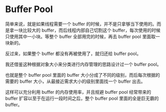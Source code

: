 # Buffer Pool

简单来说，就是如果线程需要一个 buffer 的时候，并不是只拿够当下使用的。而是拿一块比较大的 buffer，而后线程内部自己切割这个 buffer，每次使用的时候只使用其中一小块。等整个 buffer 全部用完的时候，再去 buffer pool 里面取一块新的。

反过来，如果整个 buffer 都没有再被使用了，就归还给 buffer pool。

我还借鉴这种根据对象大小来分类进行内存管理的思路设计过一个 buffer pool。

也就是整个 buffer pool 里面的 buffer 大小分成了不同的级别，而后每次根据的需要的 buffer 大小，从最接近需求大小的级别里面找一个 buffer 出去。

这样可以充分利用 buffer 的内存使用率，并且规避 buffer pool 经常带来的 buffer 扩容以至于在运行一段时间之后，整个 buffer pool 里面的全是巨无霸的 buffer。
